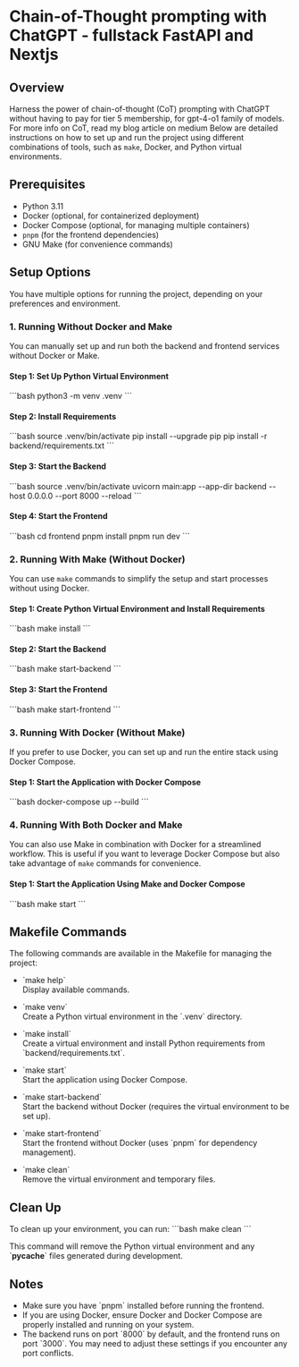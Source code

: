 # Chain-of-Thought prompting with ChatGPT - fullstack FastAPI and Nextjs

## Overview
Harness the power of chain-of-thought (CoT) prompting with ChatGPT without having to pay for tier 5 membership, for gpt-4-o1 family of models. For more info on CoT, read my blog article on medium
Below are detailed instructions on how to set up and run the project using different combinations of tools, such as `make`, Docker, and Python virtual environments.

## Prerequisites
- Python 3.11
- Docker (optional, for containerized deployment)
- Docker Compose (optional, for managing multiple containers)
- `pnpm` (for the frontend dependencies)
- GNU Make (for convenience commands)

## Setup Options

You have multiple options for running the project, depending on your preferences and environment.

### 1. Running Without Docker and Make

You can manually set up and run both the backend and frontend services without Docker or Make.

#### Step 1: Set Up Python Virtual Environment
\`\`\`bash
python3 -m venv .venv
\`\`\`

#### Step 2: Install Requirements
\`\`\`bash
source .venv/bin/activate
pip install --upgrade pip
pip install -r backend/requirements.txt
\`\`\`

#### Step 3: Start the Backend
\`\`\`bash
source .venv/bin/activate
uvicorn main:app --app-dir backend --host 0.0.0.0 --port 8000 --reload
\`\`\`

#### Step 4: Start the Frontend
\`\`\`bash
cd frontend
pnpm install
pnpm run dev
\`\`\`

### 2. Running With Make (Without Docker)

You can use `make` commands to simplify the setup and start processes without using Docker.

#### Step 1: Create Python Virtual Environment and Install Requirements
\`\`\`bash
make install
\`\`\`

#### Step 2: Start the Backend
\`\`\`bash
make start-backend
\`\`\`

#### Step 3: Start the Frontend
\`\`\`bash
make start-frontend
\`\`\`

### 3. Running With Docker (Without Make)

If you prefer to use Docker, you can set up and run the entire stack using Docker Compose.

#### Step 1: Start the Application with Docker Compose
\`\`\`bash
docker-compose up --build
\`\`\`

### 4. Running With Both Docker and Make

You can also use Make in combination with Docker for a streamlined workflow. This is useful if you want to leverage Docker Compose but also take advantage of `make` commands for convenience.

#### Step 1: Start the Application Using Make and Docker Compose
\`\`\`bash
make start
\`\`\`

## Makefile Commands

The following commands are available in the Makefile for managing the project:

- \`make help\`  
  Display available commands.

- \`make venv\`  
  Create a Python virtual environment in the \`.venv\` directory.

- \`make install\`  
  Create a virtual environment and install Python requirements from \`backend/requirements.txt\`.

- \`make start\`  
  Start the application using Docker Compose.

- \`make start-backend\`  
  Start the backend without Docker (requires the virtual environment to be set up).

- \`make start-frontend\`  
  Start the frontend without Docker (uses \`pnpm\` for dependency management).

- \`make clean\`  
  Remove the virtual environment and temporary files.

## Clean Up

To clean up your environment, you can run:
\`\`\`bash
make clean
\`\`\`

This command will remove the Python virtual environment and any \`__pycache__\` files generated during development.

## Notes

- Make sure you have \`pnpm\` installed before running the frontend.
- If you are using Docker, ensure Docker and Docker Compose are properly installed and running on your system.
- The backend runs on port \`8000\` by default, and the frontend runs on port \`3000\`. You may need to adjust these settings if you encounter any port conflicts.
